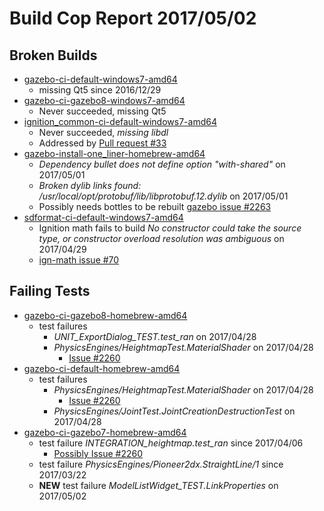 # Build Cop Report 2017/05/02 #

## Broken Builds ##

* [gazebo-ci-default-windows7-amd64](https://build.osrfoundation.org/view/main/view/BuildCopFail/job/gazebo-ci-default-windows7-amd64/)
    * missing Qt5 since 2016/12/29
* [gazebo-ci-gazebo8-windows7-amd64](https://build.osrfoundation.org/view/main/view/BuildCopFail/job/gazebo-ci-gazebo8-windows7-amd64/)
    * Never succeeded, missing Qt5
* [ignition_common-ci-default-windows7-amd64](https://build.osrfoundation.org/view/main/view/BuildCopFail/job/ignition_common-ci-default-windows7-amd64/)
    * Never succeeded, *missing libdl*
    * Addressed by [Pull request #33](https://bitbucket.org/ignitionrobotics/ign-common/pull-requests/33/isolate-classes-which-are-failing-on-our)
* [gazebo-install-one_liner-homebrew-amd64](https://build.osrfoundation.org/view/main/view/BuildCopFail/job/gazebo-install-one_liner-homebrew-amd64/)
    * *Dependency bullet does not define option "with-shared"* on 2017/05/01
    * *Broken dylib links found: /usr/local/opt/protobuf/lib/libprotobuf.12.dylib* on 2017/05/01
    * Possibly needs bottles to be rebuilt [gazebo issue #2263](https://bitbucket.org/osrf/gazebo/issues/2263)
* [sdformat-ci-default-windows7-amd64](https://build.osrfoundation.org/view/main/view/BuildCopFail/job/sdformat-ci-default-windows7-amd64/)
    * Ignition math fails to build *No constructor could take the source type, or constructor overload resolution was ambiguous* on 2017/04/29
    * [ign-math issue #70](https://bitbucket.org/ignitionrobotics/ign-math/issues/70)

## Failing Tests ##

* [gazebo-ci-gazebo8-homebrew-amd64](https://build.osrfoundation.org/view/main/view/BuildCopTests/job/gazebo-ci-default-homebrew-amd64/)
    * test failures
        * *UNIT_ExportDialog_TEST.test_ran* on 2017/04/28
        * *PhysicsEngines/HeightmapTest.MaterialShader* on 2017/04/28
            * [Issue #2260](https://bitbucket.org/osrf/gazebo/issues/2260)
* [gazebo-ci-default-homebrew-amd64](https://build.osrfoundation.org/view/main/view/BuildCopTests/job/gazebo-ci-default-homebrew-amd64/)
    * test failures
        * *PhysicsEngines/HeightmapTest.MaterialShader* on 2017/04/28
            * [Issue #2260](https://bitbucket.org/osrf/gazebo/issues/2260)
        * *PhysicsEngines/JointTest.JointCreationDestructionTest* on 2017/04/28
* [gazebo-ci-gazebo7-homebrew-amd64](https://build.osrfoundation.org/view/main/view/BuildCopTests/job/gazebo-ci-gazebo7-homebrew-amd64/)
    * test failure *INTEGRATION_heightmap.test_ran* since 2017/04/06
        * [Possibly Issue #2260](https://bitbucket.org/osrf/gazebo/issues/2260)
    * test failure *PhysicsEngines/Pioneer2dx.StraightLine/1* since 2017/03/22
    * **NEW** test failure *ModelListWidget_TEST.LinkProperties* on 2017/05/02